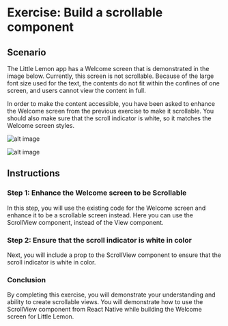 # Exercise: Build a scrollable component

## Scenario
The Little Lemon app has a Welcome screen that is demonstrated in the image below. Currently, this screen is not scrollable. Because of the large font size used for the text, the contents do not fit within the confines of one screen, and users cannot view the content in full.

In order to make the content accessible, you have been asked to enhance the Welcome screen from the previous exercise to make it scrollable. You should also make sure that the scroll indicator is white, so it matches the Welcome screen styles.

![alt image](https://d3c33hcgiwev3.cloudfront.net/imageAssetProxy.v1/TpIi9ejEQLCXc4vzzkvhmg_950fd8ca645340b0b695768bad9735a1_Scrollable-view-1.png?expiry=1683072000000&hmac=H7DSBUaCu30mBsRdGfEIfRtqBBdE9SxTvmyJdxnZRpw)

![alt image](https://d3c33hcgiwev3.cloudfront.net/imageAssetProxy.v1/ChOS6DJwTyWkhL2rNRffSg_02d5bf01e49942ada1a23b71ce0634a1_Scrollable-view-2.png?expiry=1683072000000&hmac=UhhuMBDSHI5W3NMN5uEGYoB3BgjIEji204c9bfZCrrE)

## Instructions

### Step 1: Enhance the Welcome screen to be Scrollable
In this step, you will use the existing code for the Welcome screen and enhance it to be a scrollable screen instead. Here you can use the ScrollView component, instead of the View component.

### Step 2: Ensure that the scroll indicator is white in color
Next, you will include a prop to the ScrollView component to ensure that the scroll indicator is white in color.

### Conclusion
By completing this exercise, you will demonstrate your understanding and ability to create scrollable views. You will demonstrate how to use the ScrollView component from React Native while building the Welcome screen for Little Lemon.